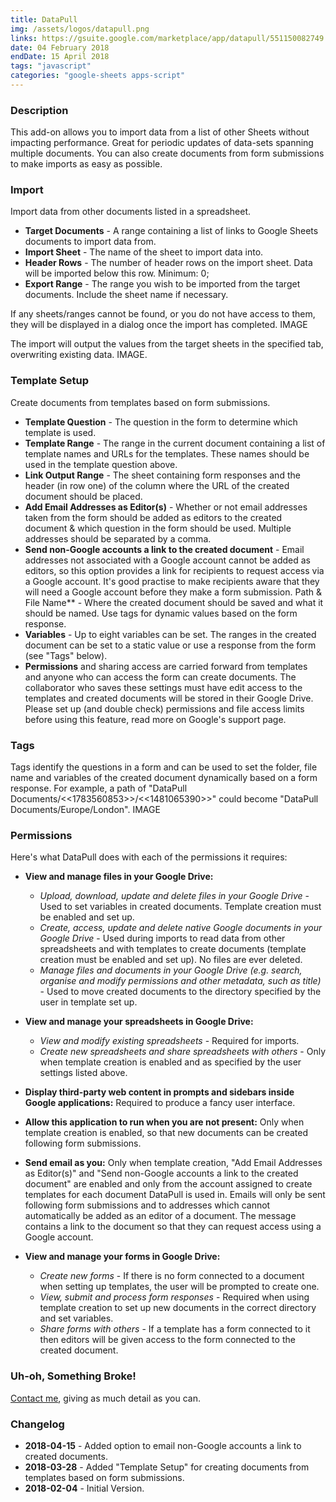 ```yaml
---
title: DataPull
img: /assets/logos/datapull.png
links: https://gsuite.google.com/marketplace/app/datapull/551150082749
date: 04 February 2018
endDate: 15 April 2018
tags: "javascript"
categories: "google-sheets apps-script"
---
```


### Description

This add-on allows you to import data from a list of other Sheets without impacting performance. Great for periodic updates of data-sets spanning multiple documents. You can also create documents from form submissions to make imports as easy as possible.

### ​Import

Import data from other documents listed in a spreadsheet.

* **Target Documents** - A range containing a list of links to Google Sheets documents to import data from.
* **Import Sheet** - The name of the sheet to import data into.
* **Header Rows** - The number of header rows on the import sheet. Data will be imported below this row. Minimum: 0;
* **Export Range** - The range you wish to be imported from the target documents. Include the sheet name if necessary.

If any sheets/ranges cannot be found, or you do not have access to them, they will be displayed in a dialog once the import has completed. IMAGE

The import will output the values from the target sheets in the specified tab, overwriting existing data. IMAGE.

### ​Template Setup
Create documents from templates based on form submissions.

*  **Template Question** - The question in the form to determine which template is used.
* **Template Range**  - The range in the current document containing a list of template names and URLs for the templates. These names should be used in the template question above.
* **Link Output Range**  - The sheet containing form responses and the header (in row one) of the column where the URL of the created document should be placed.
* **Add Email Addresses as Editor(s)**  - Whether or not email addresses taken from the form should be added as editors to the created document & which question in the form should be used. Multiple addresses should be separated by a comma.
* **Send non-Google accounts a link to the created document** - Email addresses not associated with a Google account cannot be added as editors, so this option provides a link for recipients to request access via a Google account. It's good practise to make recipients aware that they will need a Google account before they make a form submission.
Path & File Name**  - Where the created document should be saved and what it should be named. Use tags for dynamic values based on the form response.
* **Variables**  - Up to eight variables can be set. The ranges in the created document can be set to a static value or use a response from the form (see "Tags" below).
* **Permissions**  and sharing access are carried forward from templates and anyone who can access the form can create documents. The collaborator who saves these settings must have edit access to the templates and created documents will be stored in their Google Drive. Please set up (and double check) permissions and file access limits before using this feature, read more on Google's support page.

### Tags
Tags identify the questions in a form and can be used to set the folder, file name and variables of the created document dynamically based on a form response. For example, a path of  "DataPull Documents/<<1783560853>>/<<1481065390>>" could become "DataPull Documents/Europe/London". IMAGE

### Permissions
Here's what DataPull does with each of the permissions it requires:

* **View and manage files in your Google Drive:**

    * *Upload, download, update and delete files in your Google Drive* - Used to set variables in created documents. Template creation must be enabled and set up.
    * *Create, access, update and delete native Google documents in your Google Drive* - Used during imports to read data from other spreadsheets and with templates to create documents (template creation must be enabled and set up). No files are ever deleted.
    * *Manage files and documents in your Google Drive (e.g. search, organise and modify permissions and other metadata, such as title)* - Used to move created documents to the directory specified by the user in template set up.

* **View and manage your spreadsheets in Google Drive:**

    * *View and modify existing spreadsheets* - Required for imports.
    * *Create new spreadsheets and share spreadsheets with others* - Only when template creation is enabled and as specified by the user settings listed above.

* **Display third-party web content in prompts and sidebars inside Google applications:** Required to produce a fancy user interface.

* **Allow this application to run when you are not present:** Only when template creation is enabled, so that new documents can be created following form submissions. 

* **Send email as you:** Only when template creation, "Add Email Addresses as Editor(s)" and "Send non-Google accounts a link to the created document" are enabled and only from the account assigned to create templates for each document DataPull is used in. Emails will only be sent following form submissions and to addresses which cannot automatically be added as an editor of a document. The message contains a link to the document so that they can request access using a Google account.

* **View and manage your forms in Google Drive:**

    * *Create new forms* - If there is no form connected to a document when setting up templates, the user will be prompted to create one.
    * *View, submit and process form responses* - Required when using template creation to set up new documents in the correct directory and set variables.
    * *Share forms with others* - If a template has a form connected to it then editors will be given access to the form connected to the created document.

### Uh-oh, Something Broke!
[Contact me](/#contact), giving as much detail as you can.

### Changelog​

* **2018-04-15** - Added option to email non-Google accounts a link to created documents.
* **2018-03-28** - Added "Template Setup" for creating documents from templates based on form submissions.
* **2018-02-04** - Initial Version.